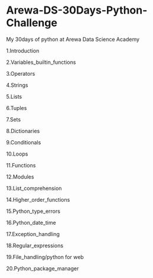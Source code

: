 # Arewa-DS-30Days-Python-Challenge
My 30days of python at Arewa Data Science Academy


1.Introduction

2.Variables_builtin_functions

3.Operators

4.Strings

5.Lists

6.Tuples

7.Sets

8.Dictionaries

9.Conditionals

10.Loops

11.Functions

12.Modules

13.List_comprehension

14.Higher_order_functions

15.Python_type_errors

16.Python_date_time

17.Exception_handling

18.Regular_expressions

19.File_handling/python for web

20.Python_package_manager
